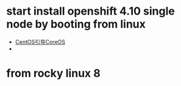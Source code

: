 # start install openshift 4.10 single node by booting from linux

- [CentOS引导CoreOS](https://www.cnblogs.com/beilong/p/15883138.html)
- 


# from rocky linux 8

```bash



```